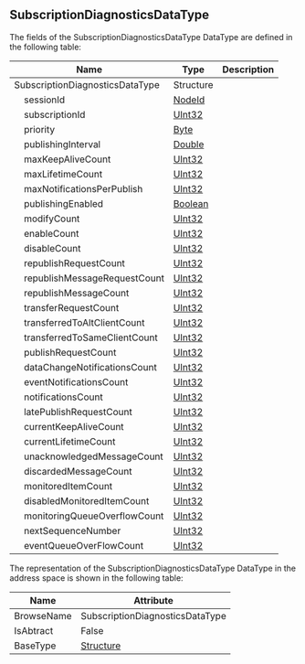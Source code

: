 <!-- datatype -->
## SubscriptionDiagnosticsDataType
<!-- end of description -->
The fields of the SubscriptionDiagnosticsDataType DataType are defined in the following table:  

|Name|Type|Description|
|---|---|---|
|SubscriptionDiagnosticsDataType|Structure||
|&nbsp;&nbsp;&nbsp;&nbsp;sessionId|[NodeId](../../../Part3/DataTypes/NodeId/readme.md)||
|&nbsp;&nbsp;&nbsp;&nbsp;subscriptionId|[UInt32](../../../Part3/DataTypes/UInt32/readme.md)||
|&nbsp;&nbsp;&nbsp;&nbsp;priority|[Byte](../../../Part3/DataTypes/Byte/readme.md)||
|&nbsp;&nbsp;&nbsp;&nbsp;publishingInterval|[Double](../../../Part3/DataTypes/Double/readme.md)||
|&nbsp;&nbsp;&nbsp;&nbsp;maxKeepAliveCount|[UInt32](../../../Part3/DataTypes/UInt32/readme.md)||
|&nbsp;&nbsp;&nbsp;&nbsp;maxLifetimeCount|[UInt32](../../../Part3/DataTypes/UInt32/readme.md)||
|&nbsp;&nbsp;&nbsp;&nbsp;maxNotificationsPerPublish|[UInt32](../../../Part3/DataTypes/UInt32/readme.md)||
|&nbsp;&nbsp;&nbsp;&nbsp;publishingEnabled|[Boolean](../../../Part3/DataTypes/Boolean/readme.md)||
|&nbsp;&nbsp;&nbsp;&nbsp;modifyCount|[UInt32](../../../Part3/DataTypes/UInt32/readme.md)||
|&nbsp;&nbsp;&nbsp;&nbsp;enableCount|[UInt32](../../../Part3/DataTypes/UInt32/readme.md)||
|&nbsp;&nbsp;&nbsp;&nbsp;disableCount|[UInt32](../../../Part3/DataTypes/UInt32/readme.md)||
|&nbsp;&nbsp;&nbsp;&nbsp;republishRequestCount|[UInt32](../../../Part3/DataTypes/UInt32/readme.md)||
|&nbsp;&nbsp;&nbsp;&nbsp;republishMessageRequestCount|[UInt32](../../../Part3/DataTypes/UInt32/readme.md)||
|&nbsp;&nbsp;&nbsp;&nbsp;republishMessageCount|[UInt32](../../../Part3/DataTypes/UInt32/readme.md)||
|&nbsp;&nbsp;&nbsp;&nbsp;transferRequestCount|[UInt32](../../../Part3/DataTypes/UInt32/readme.md)||
|&nbsp;&nbsp;&nbsp;&nbsp;transferredToAltClientCount|[UInt32](../../../Part3/DataTypes/UInt32/readme.md)||
|&nbsp;&nbsp;&nbsp;&nbsp;transferredToSameClientCount|[UInt32](../../../Part3/DataTypes/UInt32/readme.md)||
|&nbsp;&nbsp;&nbsp;&nbsp;publishRequestCount|[UInt32](../../../Part3/DataTypes/UInt32/readme.md)||
|&nbsp;&nbsp;&nbsp;&nbsp;dataChangeNotificationsCount|[UInt32](../../../Part3/DataTypes/UInt32/readme.md)||
|&nbsp;&nbsp;&nbsp;&nbsp;eventNotificationsCount|[UInt32](../../../Part3/DataTypes/UInt32/readme.md)||
|&nbsp;&nbsp;&nbsp;&nbsp;notificationsCount|[UInt32](../../../Part3/DataTypes/UInt32/readme.md)||
|&nbsp;&nbsp;&nbsp;&nbsp;latePublishRequestCount|[UInt32](../../../Part3/DataTypes/UInt32/readme.md)||
|&nbsp;&nbsp;&nbsp;&nbsp;currentKeepAliveCount|[UInt32](../../../Part3/DataTypes/UInt32/readme.md)||
|&nbsp;&nbsp;&nbsp;&nbsp;currentLifetimeCount|[UInt32](../../../Part3/DataTypes/UInt32/readme.md)||
|&nbsp;&nbsp;&nbsp;&nbsp;unacknowledgedMessageCount|[UInt32](../../../Part3/DataTypes/UInt32/readme.md)||
|&nbsp;&nbsp;&nbsp;&nbsp;discardedMessageCount|[UInt32](../../../Part3/DataTypes/UInt32/readme.md)||
|&nbsp;&nbsp;&nbsp;&nbsp;monitoredItemCount|[UInt32](../../../Part3/DataTypes/UInt32/readme.md)||
|&nbsp;&nbsp;&nbsp;&nbsp;disabledMonitoredItemCount|[UInt32](../../../Part3/DataTypes/UInt32/readme.md)||
|&nbsp;&nbsp;&nbsp;&nbsp;monitoringQueueOverflowCount|[UInt32](../../../Part3/DataTypes/UInt32/readme.md)||
|&nbsp;&nbsp;&nbsp;&nbsp;nextSequenceNumber|[UInt32](../../../Part3/DataTypes/UInt32/readme.md)||
|&nbsp;&nbsp;&nbsp;&nbsp;eventQueueOverFlowCount|[UInt32](../../../Part3/DataTypes/UInt32/readme.md)||

The representation of the SubscriptionDiagnosticsDataType DataType in the address space is shown in the following table:  

|Name|Attribute|
|---|---|
|BrowseName|SubscriptionDiagnosticsDataType|
|IsAbtract|False|
|BaseType|[Structure](../../../Part3/DataTypes/Structure/readme.md)|

